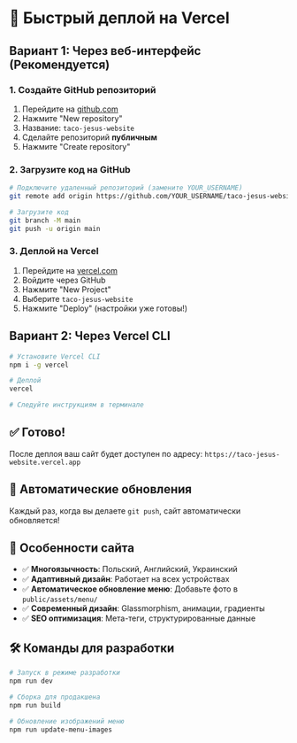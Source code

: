# 🚀 Быстрый деплой на Vercel

## Вариант 1: Через веб-интерфейс (Рекомендуется)

### 1. Создайте GitHub репозиторий
1. Перейдите на [github.com](https://github.com)
2. Нажмите "New repository"
3. Название: `taco-jesus-website`
4. Сделайте репозиторий **публичным**
5. Нажмите "Create repository"

### 2. Загрузите код на GitHub
```bash
# Подключите удаленный репозиторий (замените YOUR_USERNAME)
git remote add origin https://github.com/YOUR_USERNAME/taco-jesus-website.git

# Загрузите код
git branch -M main
git push -u origin main
```

### 3. Деплой на Vercel
1. Перейдите на [vercel.com](https://vercel.com)
2. Войдите через GitHub
3. Нажмите "New Project"
4. Выберите `taco-jesus-website`
5. Нажмите "Deploy" (настройки уже готовы!)

## Вариант 2: Через Vercel CLI

```bash
# Установите Vercel CLI
npm i -g vercel

# Деплой
vercel

# Следуйте инструкциям в терминале
```

## ✅ Готово!

После деплоя ваш сайт будет доступен по адресу:
`https://taco-jesus-website.vercel.app`

## 🔄 Автоматические обновления

Каждый раз, когда вы делаете `git push`, сайт автоматически обновляется!

## 📱 Особенности сайта

- ✅ **Многоязычность**: Польский, Английский, Украинский
- ✅ **Адаптивный дизайн**: Работает на всех устройствах
- ✅ **Автоматическое обновление меню**: Добавьте фото в `public/assets/menu/`
- ✅ **Современный дизайн**: Glassmorphism, анимации, градиенты
- ✅ **SEO оптимизация**: Мета-теги, структурированные данные

## 🛠 Команды для разработки

```bash
# Запуск в режиме разработки
npm run dev

# Сборка для продакшена
npm run build

# Обновление изображений меню
npm run update-menu-images
```
